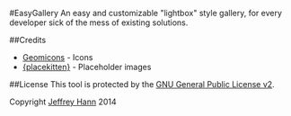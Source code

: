 #EasyGallery
An easy and customizable "lightbox" style gallery, for every developer sick of the mess of existing solutions.


##Credits
* [Geomicons](https://www.iconfinder.com/iconsets/geomicons) - Icons
* [{placekitten}](http://placekitten.com/) - Placeholder images

##License
This tool is protected by the [GNU General Public License v2](http://www.gnu.org/licenses/gpl-2.0.html).

Copyright [Jeffrey Hann](http://jeffreyhann.ca/) 2014
